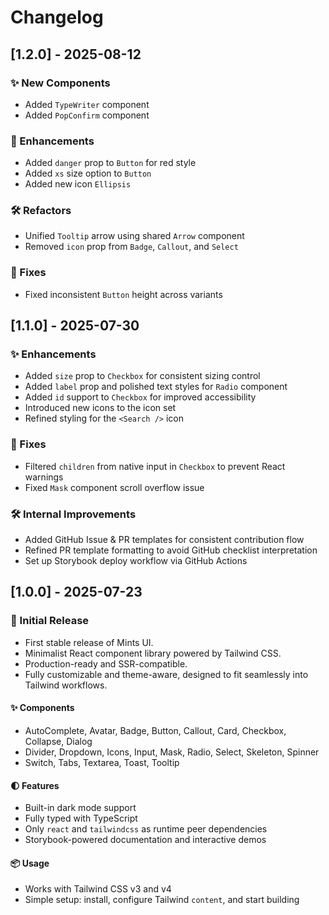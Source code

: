 # Changelog

## [1.2.0] - 2025-08-12

### ✨ New Components

- Added `TypeWriter` component
- Added `PopConfirm` component

### 🎨 Enhancements

- Added `danger` prop to `Button` for red style
- Added `xs` size option to `Button`
- Added new icon `Ellipsis`

### 🛠 Refactors

- Unified `Tooltip` arrow using shared `Arrow` component
- Removed `icon` prop from `Badge`, `Callout`, and `Select`

### 🐛 Fixes

- Fixed inconsistent `Button` height across variants

## [1.1.0] - 2025-07-30

### ✨ Enhancements

- Added `size` prop to `Checkbox` for consistent sizing control
- Added `label` prop and polished text styles for `Radio` component
- Added `id` support to `Checkbox` for improved accessibility
- Introduced new icons to the icon set
- Refined styling for the `<Search />` icon

### 🐛 Fixes

- Filtered `children` from native input in `Checkbox` to prevent React warnings
- Fixed `Mask` component scroll overflow issue

### 🛠 Internal Improvements

- Added GitHub Issue & PR templates for consistent contribution flow
- Refined PR template formatting to avoid GitHub checklist interpretation
- Set up Storybook deploy workflow via GitHub Actions

## [1.0.0] - 2025-07-23

### 🎉 Initial Release

- First stable release of Mints UI.
- Minimalist React component library powered by Tailwind CSS.
- Production-ready and SSR-compatible.
- Fully customizable and theme-aware, designed to fit seamlessly into Tailwind workflows.

#### ✨ Components

- AutoComplete, Avatar, Badge, Button, Callout, Card, Checkbox, Collapse, Dialog
- Divider, Dropdown, Icons, Input, Mask, Radio, Select, Skeleton, Spinner
- Switch, Tabs, Textarea, Toast, Tooltip

#### 🌓 Features

- Built-in dark mode support
- Fully typed with TypeScript
- Only `react` and `tailwindcss` as runtime peer dependencies
- Storybook-powered documentation and interactive demos

#### 📦 Usage

- Works with Tailwind CSS v3 and v4
- Simple setup: install, configure Tailwind `content`, and start building
